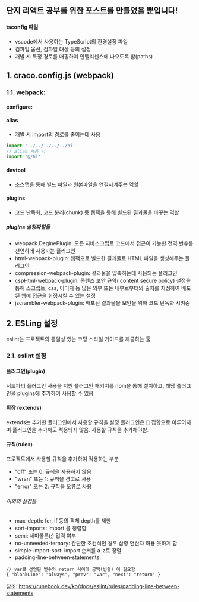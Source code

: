 ## 단지 리액트 공부를 위한 포스트를 만들었을 뿐입니다!

#### tsconfig 파일
- vscode에서 사용하는 TypeScript의 환경설정 파일
- 컴파일 옵션, 컴파일 대상 등의 설정
- 개발 시 특정 경로를 매핑하여 인텔리센스에 나오도록 함(paths)

## 1. craco.config.js (webpack)
### 1.1. webpack: 
#### configure: 
#### alias
- 개발 시 import의 경로를 줄이는데 사용
```js
import '../../../../../hi'
// alias 사용 시
import '@/hi'
```
#### devtool
- 소스맵을 통해 빌드 파일과 원본파일을 연결시켜주는 역할
#### plugins
- 코드 난독화, 코드 분리(chunk) 등 웹팩을 통해 빌드된 결과물을 바꾸는 역할
##### plugins 설정파일들
- webpack.DeginePlugin: 모든 자바스크립트 코드에서 접근이 가능한 전역 변수를 선언하데 사용되는 플러그인
- html-webpack-plugin: 웹팩으로 빌드한 결과물로 HTML 파일을 생성해주는 플러그인
- compression-webpack-plugin: 결과물을 압축하는데 사용되는 플러그인
- cspHtml-webpack-plugin: 콘텐츠 보안 규약( content secure policy) 설정을 통해 스크립트, css, 이미지 등 많은 외부 또는 내부로부터의 출처를 지정하여 배포된 웹에 접근을 한정시킬 수 있는 설정
- jscrambler-webpack-plugin: 배포된 결과물을 보안을 위해 코드 난독화 시켜줌


## 2. ESLing 설정
eslint는 프로젝트의 통일성 있는 코딩 스타일 가이드를 제공하는 툴

### 2.1. eslint 설정
#### 플러그인(plugin)
서드파티 플러그인 사용을 지원
플러그인 패키지를 npm을 통해 설치하고, 해당 플러그인을 plugins에 추가하여 사용할 수 있음

#### 확장 (extends)
extends는 추가한 플러그인에서 사용할 규칙을 설정
플러그인은 [] 집합으로 이루어지며 플러그인을 추가해도 적용되지 않음. 사용할 규칙을 추가해야함.


#### 규칙(rules)
프로젝트에서 사용할 규칙을 추가하여 적용하는 부분
- "off" 또는 0: 규칙을 사용하지 않음
- "wran" 또는 1: 규칙을 경고로 사용
- "error" 또는 2: 규칙을 오류로 사용
###### 이외의 설정들
- max-depth: for, if 등의 객체 depth를 제한
- sort-imports: import 를 정렬함
- semi: 세미콜론(;) 입력 여부
- no-unneeded-ternary: 간단한 조건식인 경우 삼항 연산자 허용 못하게 함
- simple-import-sort: import 순서를  a-z로 정렬
- padding-line-between-statements: 
```
// var로 선언된 변수와 return 사이에 공백(빈줄) 이 필요함
{ "blankLine": "always", "prev": "var", "next": "return" }
```
참조: https://runebook.dev/ko/docs/eslint/rules/padding-line-between-statements